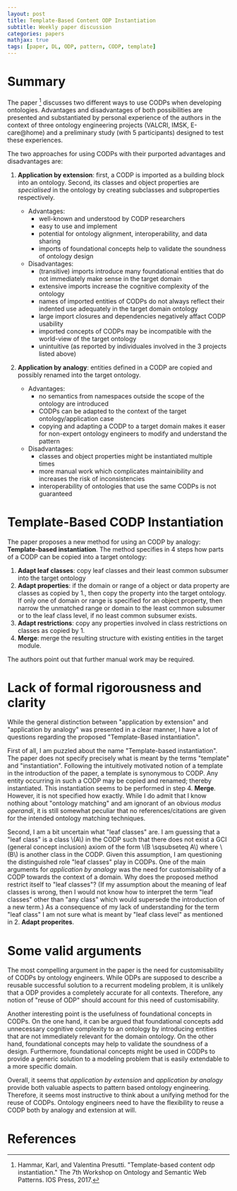 ```yaml
---
layout: post
title: Template-Based Content ODP Instantiation
subtitle: Weekly paper discussion
categories: papers
mathjax: true
tags: [paper, DL, ODP, pattern, CODP, template]
---
```


# Summary

The paper [^fn1] discusses two different ways to use CODPs when developing ontologies. Advantages and disadvantages of both possibilities are presented and substantiated by personal experience of the authors in the context of three ontology engineering projects (VALCRI, IMSK, E-care@home) and a preliminary study (with 5 participants) designed to test these experiences.

The two approaches for using CODPs with their purported advantages and disadvantages are:

1. **Application by extension**: first, a CODP is imported as a building block into an ontology. Second, its classes and object properties are *specialised* in the ontology by creating subclasses and subproperties respectively.

    * Advantages:
        - well-known and understood by CODP researchers
        - easy to use and implement
        - potential for ontology alignment, interoperability, and data sharing
        - imports of foundational concepts help to validate the soundness of ontology design
    * Disadvantages:
        - (transitive) imports introduce many foundational entities that do not immediately make sense in the target domain
        - extensive imports increase the cognitive complexity of the ontology
        - names of imported entities of CODPs do not always reflect their indented use adequately in the target domain ontology
        - large import closures and dependencies negatively affact CODP usability
        - imported concepts of CODPs may be incompatible with the world-view of the target ontology
        - unintuitive (as reported by individuales involved in the 3 projects listed above)

2. **Application by analogy**: entities defined in a CODP are copied and possibly renamed into the target ontology.

    * Advantages:
        - no semantics from namespaces outside the scope of the ontology are introduced
        - CODPs can be adapted to the context of the target ontology/application case
        - copying and adapting a CODP to a target domain makes it easer for non-expert ontology engineers to modify and understand the pattern
    * Disadvantages:
        - classes and object properties might be instantiated multiple times
        - more manual work which complicates maintainibility and increases the risk of inconsistencies
        - interoperability of ontologies that use the same CODPs is not guaranteed 

# Template-Based CODP Instantiation

The paper proposes a new method for using an CODP by analogy: **Template-based instantiation**. The method specifies in 4 steps how parts of a CODP can be copied into a target ontology:

1. **Adapt leaf classes**: copy leaf classes and their least common subsumer into the target ontology
2. **Adapt properties**: if the domain or range of a object or data property are classes as copied by 1., then copy the property into the target ontology. If only one of domain or range is specified for an object property, then narrow the unmatched range or domain to the least common subsumer or to the leaf class level, if no least common subsumer exists.
3. **Adapt restrictions**: copy any properties involved in class restrictions on classes as copied by 1.
4. **Merge**: merge the resulting structure with existing entities in the target module.

The authors point out that further manual work may be required.

# Lack of formal rigorousness and clarity   

While the general distinction between "application by extension" and "application by analogy" was presented in a clear manner, I have a lot of questions regarding the proposed "Template-Based instantiation".

First of all, I am puzzled about the name "Template-based instantiation". The paper does not specify precisely what is meant by the terms "template" and "instantiation". Following the intuitively motivated notion of a template in the introduction of the paper, a template is synonymous to CODP. Any entity occurring in such a CODP may be copied and renamed; thereby instantiated. This instantiation seems to be performed in step 4. **Merge**. However, it is not specified how exactly. While I do admit that I know nothing about "ontology matching" and am ignorant of an obvious *modus operandi*, it is still somewhat peculiar that no references/citations are given for the intended ontology matching techniques.

Second, I am a bit uncertain what "leaf classes" are. I am guessing that a "leaf class" is a class \\(A\\) in the CODP such that there does not exist a GCI (general concept inclusion) axiom of the form \\(B \sqsubseteq A\\) where \\(B\\) is another class in the CODP. Given this assumption, I am questioning the distinguished role "leaf classes" play in CODPs. One of the main arguments for *application by analogy* was the need for customisability of a CODP towards the context of a domain. Why does the proposed method restrict itself to "leaf classes"? (If my assumption about the meaning of leaf classes is wrong, then I would not know how to interpret the term "leaf classes" other than "any class" which would supersede the introduction of a new term.) As a consequence of my lack of understanding for the term "leaf class" I am not sure what is meant by "leaf class level" as mentioned in 2. **Adapt properites**.

# Some valid arguments
The most compelling argument in the paper is the need for customisability of CODPs by ontology engineers. While ODPs are supposed to describe a reusable successful solution to a recurrent modeling problem, it is unlikely that a ODP provides a completely accurate for all contexts. Therefore, any notion of "reuse of ODP" should account for this need of customisability.

Another interesting point is the usefulness of foundational concepts in CODPs. On the one hand, it can be argued that foundational concepts add unnecessary cognitive complexity to an ontology by introducing entities that are not immediately relevant for the domain ontology. On the other hand, foundational concepts may help to validate the soundness of a design. Furthermore, foundational concepts might be used in CODPs to provide a generic solution to a modeling problem that is easily extendable to a more specific domain.

Overall, it seems that *application by extension* and *application by analogy* provide both valuable aspects to pattern based ontology engineering. Therefore, it seems most instructive to think about a unifying method for the reuse of CODPs. Ontology engineers need to have the flexibility to reuse a CODP both by analogy and extension at will.



# References

[^fn1]: Hammar, Karl, and Valentina Presutti. "Template-based content odp instantiation." The 7th Workshop on Ontology and Semantic Web Patterns. IOS Press, 2017.
